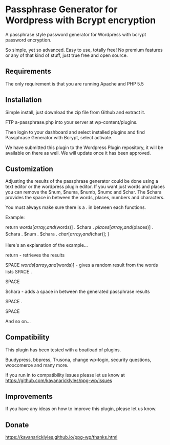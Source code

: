 # Passphrase Generator for Wordpress with Bcrypt encryption

A passphrase style password generator for Wordpress with bcrypt password encryption.

So simple, yet so advanced. Easy to use, totally free!
No premium features or any of that kind of stuff, just true free and open source.

## Requirements

The only requirement is that you are running Apache and PHP 5.5



## Installation

Simple install, just download the zip file from Github and extract it.

FTP a-passphrase.php into your server at wp-content/plugins.

Then login to your dashboard and select installed plugins and find Passphrase Generator with Bcrypt, select activate.

We have submitted this plugin to the Wordpress Plugin repository, it will be available on there as well. We will update once it has been approved.


## Customization

Adjusting the results of the passphrase generator could be done using a text editor or the wordpress plugin editor.
If you want just words and places you can remove the $num, $numa, $numb, $numc and $char. The $chara provides the space in between the words, places, numbers and characters.

You must always make sure there is a . in between each functions.

Example:

return $words[array_rand($words)] . $chara . $places[array_rand($places)] . $chara . $num . $chara . $char[array_rand($char)]; }

Here's an explanation of the example...

return - retrieves the results

SPACE
$words[array_rand($words)] - gives a random result from the words lists
SPACE
.

SPACE

$chara - adds a space in between the generated passphrase results


SPACE
.

SPACE

And so on...


## Compatibility

This plugin has been tested with a boatload of plugins.

Buudypress, bbpress, Trusona, change wp-login, 
security questions, woocomerce and many more.

If you run in to compatibility issues please let us know at https://github.com/kavanaricklyles/ppg-wp/issues

## Improvements

If you have any ideas on how to improve this plugin, please let us know.

## Donate

https://kavanaricklyles.github.io/ppg-wp/thanks.html

